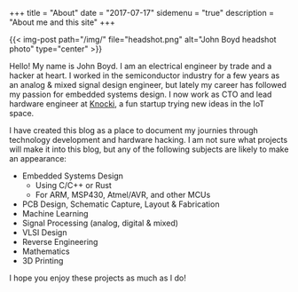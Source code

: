 +++
title = "About"
date = "2017-07-17"
sidemenu = "true"
description = "About me and this site"
+++

{{< img-post 
    path="/img/"
    file="headshot.png"
    alt="John Boyd headshot photo"
    type="center" >}}

Hello! My name is John Boyd. I am an electrical engineer by trade and a hacker at heart. I worked in the semiconductor industry for a few years as an analog & mixed signal design engineer, but lately my career has followed my passion for embedded systems design. I now work as CTO and lead hardware engineer at <a href="https://www.knocki.com/" target="_blank">Knocki</a>, a fun startup trying new ideas in the IoT space.

I have created this blog as a place to document my journies through technology development and hardware hacking. I am not sure what projects will make it into this blog, but any of the following subjects are likely to make an appearance:

* Embedded Systems Design
  * Using C/C++ or Rust
  * For ARM, MSP430, Atmel/AVR, and other MCUs
* PCB Design, Schematic Capture, Layout & Fabrication
* Machine Learning
* Signal Processing (analog, digital & mixed)
* VLSI Design
* Reverse Engineering
* Mathematics
* 3D Printing

I hope you enjoy these projects as much as I do!
